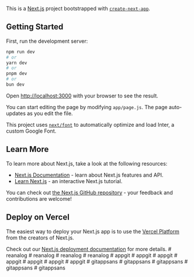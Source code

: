 This is a [Next.js](https://nextjs.org/) project bootstrapped with [`create-next-app`](https://github.com/vercel/next.js/tree/canary/packages/create-next-app).

## Getting Started

First, run the development server:

```bash
npm run dev
# or
yarn dev
# or
pnpm dev
# or
bun dev
```

Open [http://localhost:3000](http://localhost:3000) with your browser to see the result.

You can start editing the page by modifying `app/page.js`. The page auto-updates as you edit the file.

This project uses [`next/font`](https://nextjs.org/docs/basic-features/font-optimization) to automatically optimize and load Inter, a custom Google Font.

## Learn More

To learn more about Next.js, take a look at the following resources:

- [Next.js Documentation](https://nextjs.org/docs) - learn about Next.js features and API.
- [Learn Next.js](https://nextjs.org/learn) - an interactive Next.js tutorial.

You can check out [the Next.js GitHub repository](https://github.com/vercel/next.js/) - your feedback and contributions are welcome!

## Deploy on Vercel

The easiest way to deploy your Next.js app is to use the [Vercel Platform](https://vercel.com/new?utm_medium=default-template&filter=next.js&utm_source=create-next-app&utm_campaign=create-next-app-readme) from the creators of Next.js.

Check out our [Next.js deployment documentation](https://nextjs.org/docs/deployment) for more details.
#   r e a n a l o g  
 #   r e a n a l o g  
 #   r e a n a l o g  
 #   r e a n a l o g  
 #   a p p g i t  
 # appgit
#   a p p g i t  
 #   a p p g i t  
 #   a p p g i t  
 #   a p p g i t  
 #   a p p g i t  
 #   g i t a p p s a n s  
 #   g i t a p p s a n s  
 #   g i t a p p s a n s  
 #   g i t a p p s a n s  
 #   g i t a p p s a n s  
 